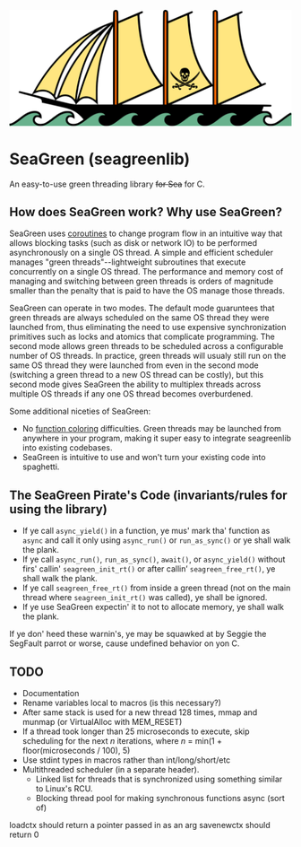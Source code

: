 ![SeaGreen Pirate Ship Icon](/seagreen-pirate-ship-icon.svg)

# SeaGreen (seagreenlib)

An easy-to-use green threading library ~~for Sea~~ for C.

## How does SeaGreen work? Why use SeaGreen?

SeaGreen uses [coroutines](https://en.wikipedia.org/wiki/Coroutine) to change program flow in an intuitive way that allows blocking tasks (such as disk or network IO) to be performed asynchronously on a single OS thread. A simple and efficient scheduler manages "green threads"--lightweight subroutines that execute concurrently on a single OS thread. The performance and memory cost of managing and switching between green threads is orders of magnitude smaller than the penalty that is paid to have the OS manage those threads.

SeaGreen can operate in two modes. The default mode guaruntees that green threads are always scheduled on the same OS thread they were launched from, thus eliminating the need to use expensive synchronization primitives such as locks and atomics that complicate programming. The second mode allows green threads to be scheduled across a configurable number of OS threads. In practice, green threads will usualy still run on the same OS thread they were launched from even in the second mode (switching a green thread to a new OS thread can be costly), but this second mode gives SeaGreen the ability to multiplex threads across multiple OS threads if any one OS thread becomes overburdened.

Some additional niceties of SeaGreen:

* No [function coloring](https://journal.stuffwithstuff.com/2015/02/01/what-color-is-your-function/) difficulties. Green threads may be launched from anywhere in your program, making it super easy to integrate seagreenlib into existing codebases.
* SeaGreen is intuitive to use and won't turn your existing code into spaghetti.

## The SeaGreen Pirate's Code (invariants/rules for using the library)

* If ye call `async_yield()` in a function, ye mus' mark tha' function as `async` and call it only using `async_run()` or `run_as_sync()` or ye shall walk the plank.
* If ye call `async_run()`, `run_as_sync()`, `await()`, or `async_yield()` without firs' callin' `seagreen_init_rt()` or after callin’ `seagreen_free_rt()`, ye shall walk the plank.
* If ye call `seagreen_free_rt()` from inside a green thread (not on the main thread where `seagreen_init_rt()` was called), ye shall be ignored.
* If ye use SeaGreen expectin' it to not to allocate memory, ye shall walk the plank.

If ye don' heed these warnin's, ye may be squawked at by Seggie the SegFault parrot or worse, cause undefined behavior on yon C.

## TODO

* Documentation
* Rename variables local to macros (is this necessary?)
* After same stack is used for a new thread 128 times, mmap and munmap (or VirtualAlloc with MEM_RESET)
* If a thread took longer than 25 microseconds to execute, skip scheduling for the next *n* iterations, where *n* = min(1 + floor(microseconds / 100), 5)
* Use stdint types in macros rather than int/long/short/etc
* Multithreaded scheduler (in a separate header).
  - Linked list for threads that is synchronized using something similar to Linux's RCU.
  - Blocking thread pool for making synchronous functions async (sort of)


loadctx should return a pointer passed in as an arg
savenewctx should return 0


